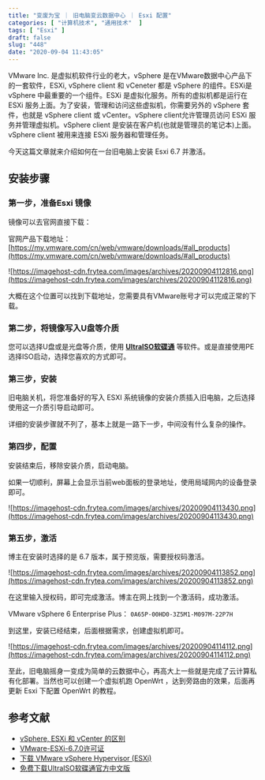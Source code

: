 ```yaml
---
title: "变废为宝 ｜ 旧电脑变云数据中心 ｜ Esxi 配置"
categories: [ "计算机技术", "通用技术"  ]
tags: [ "Esxi" ]
draft: false
slug: "448"
date: "2020-09-04 11:43:05"
---
```


VMware Inc. 是虚拟机软件行业的老大，vSphere 是在VMware数据中心产品下的一套软件，ESXi, vSphere client 和 vCeneter 都是 vSphere 的组件。ESXi是 vSphere 中最重要的一个组件。ESXi 是虚拟化服务。所有的虚拟机都是运行在 ESXi 服务上面。为了安装，管理和访问这些虚拟机，你需要另外的 vSphere 套件，也就是 vSphere client 或 vCenter。vSphere client允许管理员访问 ESXi 服务并管理虚拟机。vSphere client 是安装在客户机(也就是管理员的笔记本)上面。vSphere client 被用来连接 ESXi 服务器和管理任务。

今天这篇文章就来介绍如何在一台旧电脑上安装 Esxi 6.7 并激活。

## 安装步骤

### 第一步，准备Esxi 镜像

镜像可以去官网直接下载：

官网产品下载地址：[https://my.vmware.com/cn/web/vmware/downloads/#all_products](https://my.vmware.com/cn/web/vmware/downloads/#all_products)

![https://imagehost-cdn.frytea.com/images/archives/20200904112816.png](https://imagehost-cdn.frytea.com/images/archives/20200904112816.png)

大概在这个位置可以找到下载地址，您需要具有VMware账号才可以完成正常的下载。

### 第二步，将镜像写入U盘等介质

您可以选择U盘或是光盘等介质，使用 **[UltraISO软碟通](https://cn.ultraiso.net/xiazai.html)** 等软件。或是直接使用PE选择ISO启动，选择您喜欢的方式即可。

### 第三步，安装

旧电脑关机，将您准备好的写入 ESXI 系统镜像的安装介质插入旧电脑，之后选择使用这一介质引导启动即可。

详细的安装步骤就不列了，基本上就是一路下一步，中间没有什么复杂的操作。

### 第四步，配置

安装结束后，移除安装介质，启动电脑。

如果一切顺利，屏幕上会显示当前web面板的登录地址，使用局域网内的设备登录即可。

![https://imagehost-cdn.frytea.com/images/archives/20200904113430.png](https://imagehost-cdn.frytea.com/images/archives/20200904113430.png)

### 第五步，激活

博主在安装时选择的是 6.7 版本，属于预览版，需要授权码激活。

![https://imagehost-cdn.frytea.com/images/archives/20200904113852.png](https://imagehost-cdn.frytea.com/images/archives/20200904113852.png)

在这里输入授权码，即可完成激活。博主在网上找到一个激活码，成功激活。

VMware vSphere 6 Enterprise Plus：  `0A65P-00HD0-3Z5M1-M097M-22P7H` 

到这里，安装已经结束，后面根据需求，创建虚拟机即可。

![https://imagehost-cdn.frytea.com/images/archives/20200904114112.png](https://imagehost-cdn.frytea.com/images/archives/20200904114112.png)

至此，旧电脑摇身一变成为简单的云数据中心，再高大上一些就是完成了云计算私有化部署。当然也可以创建一个虚拟机跑 OpenWrt ，达到旁路由的效果，后面再更新 Esxi 下配置 OpenWrt 的教程。

## 参考文献

- [vSphere, ESXi 和 vCenter 的区别](https://zhuanlan.zhihu.com/p/32873934)
- [VMware-ESXi-6.7.0许可证](https://blog.51cto.com/jameszhan/2314626)
- [下载 VMware vSphere Hypervisor (ESXi)](https://my.vmware.com/cn/web/vmware/downloads/info/slug/datacenter_cloud_infrastructure/vmware_vsphere_hypervisor_esxi/6_5)
- [免费下载UltraISO软碟通官方中文版](https://cn.ultraiso.net/xiazai.html)